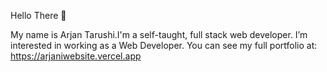  Hello There 👋

My name is Arjan Tarushi.I'm a self-taught, full stack web developer.
I’m interested in working as a Web Developer.
You can see my full portfolio at: https://arjaniwebsite.vercel.app
